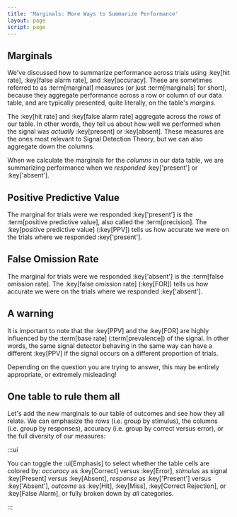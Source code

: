 ```yaml
---
title: 'Marginals: More Ways to Summarize Performance'
layout: page
script: page
---
```


## Marginals

We've discussed how to summarize performance across trials using :key[hit rate], :key[false alarm
rate], and :key[accuracy]. These are sometimes referred to as :term[marginal] measures (or just
:term[marginals] for short), because they aggregate performance across a row or column of our data
table, and are typically presented, quite literally, on the table's *margins*.

The :key[hit rate] and :key[false alarm rate] aggregate across the *rows* of our table. In other
words, they tell us about how well we performed when the signal was *actually* :key[present] or
:key[absent]. These measures are the ones most relevant to Signal Detection Theory, but we can also
aggregate down the columns.

When we calculate the marginals for the *columns* in our data table, we are summarizing performance
when we *responded* :key['present'] or :key['absent'].

## Positive Predictive Value

The marginal for trials were we responded :key['present'] is the :term[positive predictive
value], also called the :term[precision]. The :key[positive predictive value] (:key[PPV]) tells us
how accurate we were on the trials where we responded :key['present'].

<sdt-equation-hfa2ppv></sdt-equation-hfa2ppv>

<sdt-equation-hfa2ppv numeric interactive hits="5" false-alarms="5"></sdt-equation-hfa2ppv>

## False Omission Rate

The marginal for trials were we responded :key['absent'] is the :term[false omission rate].
The :key[false omission rate] (:key[FOR]) tells us how accurate we were on the trials where we responded
:key['absent'].

<sdt-equation-mcr2fomr></sdt-equation-mcr2fomr>

<sdt-equation-mcr2fomr numeric interactive misses="5" correct-rejections="5"></sdt-equation-mcr2fomr>

## A warning

It is important to note that the :key[PPV] and the :key[FOR] are highly influenced by the :term[base
rate] (:term[prevalence]) of the signal. In other words, the same signal detector behaving in the
same way can have a different :key[PPV] if the signal occurs on a different proportion of trials.

Depending on the question you are trying to answer, this may be entirely appropriate, or extremely
misleading!

## One table to rule them all

Let's add the new marginals to our table of outcomes and see how they all relate. We can emphasize
the rows (i.e. group by stimulus), the columns (i.e. group by responses), accuracy (i.e. group by
correct versus error), or the full diversity of our measures:

<sdt-example-interactive>
  <detectable-control color="all"></detectable-control>
  <detectable-table interactive numeric summary="stimulusRates responseRates accuracy"></detectable-table>
</sdt-example-interactive>

:::ui

You can toggle the :ui[Emphasis] to select whether the table cells are colored by: *accuracy* as
:key[Correct] versus :key[Error], *stimulus* as signal :key[Present] versus :key[Absent], *response*
as :key['Present'] versus :key['Absent'], *outcome* as :key[Hit], :key[Miss], :key[Correct
Rejection], or :key[False Alarm], or fully broken down by *all* categories.

:::
